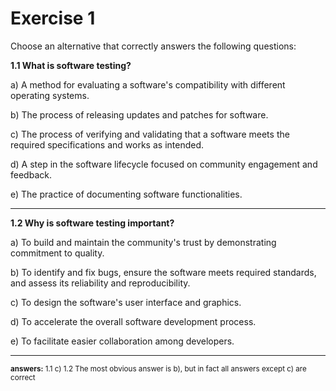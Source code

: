 # Exercise 1

Choose an alternative that correctly answers the following questions:

**1.1 What is software testing?**

a) A method for evaluating a software's compatibility with different operating systems.

b) The process of releasing updates and patches for software.

c) The process of verifying and validating that a software meets the required specifications and works as intended.

d) A step in the software lifecycle focused on community engagement and feedback.

e) The practice of documenting software functionalities.

---

**1.2 Why is software testing important?**

a) To build and maintain the community's trust by demonstrating commitment to quality.

b) To identify and fix bugs, ensure the software meets required standards, and assess its reliability and reproducibility.

c) To design the software's user interface and graphics.

d) To accelerate the overall software development process.

e) To facilitate easier collaboration among developers.

---

<small> **answers:** 
1.1 c) 
1.2 The most obvious answer is b), but in fact all answers except c) are correct
</small>

